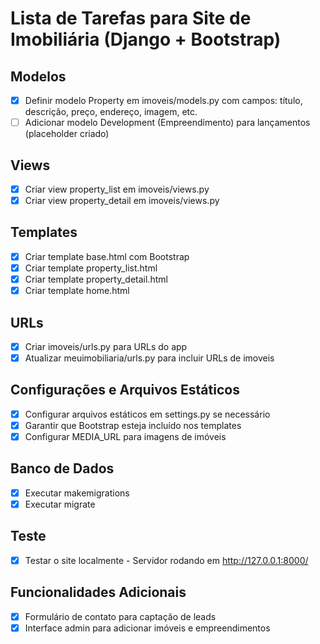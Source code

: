 # Lista de Tarefas para Site de Imobiliária (Django + Bootstrap)

## Modelos
- [x] Definir modelo Property em imoveis/models.py com campos: título, descrição, preço, endereço, imagem, etc.
- [ ] Adicionar modelo Development (Empreendimento) para lançamentos (placeholder criado)

## Views
- [x] Criar view property_list em imoveis/views.py
- [x] Criar view property_detail em imoveis/views.py

## Templates
- [x] Criar template base.html com Bootstrap
- [x] Criar template property_list.html
- [x] Criar template property_detail.html
- [x] Criar template home.html

## URLs
- [x] Criar imoveis/urls.py para URLs do app
- [x] Atualizar meuimobiliaria/urls.py para incluir URLs de imoveis

## Configurações e Arquivos Estáticos
- [x] Configurar arquivos estáticos em settings.py se necessário
- [x] Garantir que Bootstrap esteja incluído nos templates
- [x] Configurar MEDIA_URL para imagens de imóveis

## Banco de Dados
- [x] Executar makemigrations
- [x] Executar migrate

## Teste
- [x] Testar o site localmente - Servidor rodando em http://127.0.0.1:8000/

## Funcionalidades Adicionais
- [x] Formulário de contato para captação de leads
- [x] Interface admin para adicionar imóveis e empreendimentos
